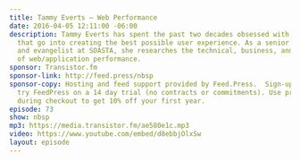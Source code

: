 ```yaml
---
title: Tammy Everts — Web Performance
date: 2016-04-05 12:11:00 -06:00
description: Tammy Everts has spent the past two decades obsessed with the many factors
  that go into creating the best possible user experience. As a senior researcher
  and evangelist at SOASTA, she researches the technical, business, and human aspects
  of web/application performance.
sponsor: Transistor.fm
sponsor-link: http://feed.press/nbsp
sponsor-copy: Hosting and feed support provided by Feed.Press.  Sign-up today and
  try FeedPress on a 14 day trial (no contracts or commitments). Use promo code *nbsp*
  during checkout to get 10% off your first year.
episode: 73
show: nbsp
mp3: https://media.transistor.fm/ae580e1c.mp3
video: https://www.youtube.com/embed/d8ebbjOlxSw
layout: episode
---
```


